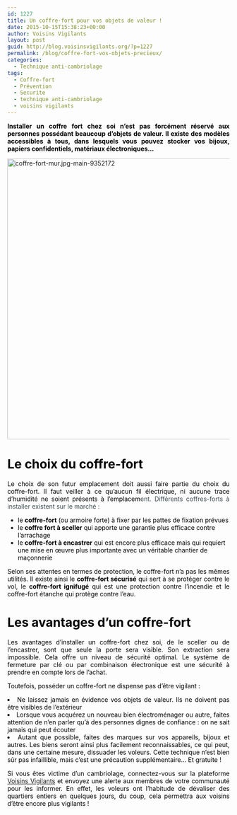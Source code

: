 ```yaml
---
id: 1227
title: Un coffre-fort pour vos objets de valeur !
date: 2015-10-15T15:38:23+00:00
author: Voisins Vigilants
layout: post
guid: http://blog.voisinsvigilants.org/?p=1227
permalink: /blog/coffre-fort-vos-objets-precieux/
categories:
  - Technique anti-cambriolage
tags:
  - Coffre-fort
  - Prévention
  - Securite
  - technique anti-cambriolage
  - voisins vigilants
---
```

<p style="text-align: justify;">
  <span style="color: #000000;"><strong>Installer un coffre fort chez soi n&rsquo;est pas forcément réservé aux personnes possédant beaucoup d&rsquo;objets de valeur. Il existe des modèles accessibles à tous, dans lesquels vous pouvez stocker vos bijoux, papiers confidentiels, matériaux électroniques&#8230;</strong></span>
</p>

<p style="text-align: justify;">
  <a href="http://blog.voisinsvigilants.org/wp-content/uploads/2015/09/coffre-fort-mur.jpg-main-9352172.jpg"><img class="aligncenter  wp-image-1228" src="http://blog.voisinsvigilants.org/wp-content/uploads/2015/09/coffre-fort-mur.jpg-main-9352172.jpg" alt="coffre-fort-mur.jpg-main-9352172" width="951" height="635" /></a>
</p>

<h1 style="text-align: justify;">
  <span style="color: #000000;"><strong>Le choix du coffre-fort</strong></span>
</h1>

<p style="color: #3e4b51; text-align: justify;">
  <span style="color: #000000;">Le choix de son futur emplacement doit aussi faire partie du choix du coffre-fort. Il faut veiller à ce qu’aucun fil électrique, ni aucune trace d’humidité ne soient présents à l’emplacem</span>ent. Différents coffres-forts à installer existent sur le marché :
</p>

<ul style="list-style-type: disc;">
  <li>
    <span style="color: #000000;">le <strong>coffre-fort</strong> (ou armoire forte) à fixer par les pattes de fixation prévues</span>
  </li>
  <li>
    <span style="color: #000000;">le <strong>coffre fort à sceller</strong> qui apporte une garantie plus efficace contre l’arrachage </span>
  </li>
  <li>
    <span style="color: #000000;">le <strong>coffre-fort à encastrer</strong> qui est encore plus efficace mais qui requiert une mise en œuvre plus importante avec un véritable chantier de maçonnerie</span>
  </li>
</ul>

<p style="color: #3e4b51; text-align: justify;">
  <span style="color: #000000;">Selon ses attentes en termes de protection, le coffre-fort n’a pas les mêmes utilités. Il existe ainsi le <strong>coffre-fort sécurisé</strong> qui sert à se protéger contre le vol, le <strong>coffre-fort ignifugé</strong> qui est une protection contre l’incendie et le coffre-fort étanche qui protège contre l’eau.</span>
</p>

<h1 style="color: #3e4b51; text-align: justify;">
  <span style="color: #000000;"><strong>Les avantages d&rsquo;un coffre-fort</strong></span>
</h1>

<p style="text-align: justify;">
  <span style="color: #000000;">Les avantages d’installer un coffre-fort chez soi, de le sceller ou de l’encastrer, sont que seule la porte sera visible. Son extraction sera impossible. Cela offre un niveau de sécurité optimal. Le système de fermeture par clé ou par combinaison électronique est une sécurité à prendre en compte lors de l&rsquo;achat.</span>
</p>

<p style="text-align: justify;">
  <span style="color: #000000;">Toutefois, posséder un coffre-fort ne dispense pas d&rsquo;être vigilant :</span>
</p>

<li style="text-align: justify;">
  <span style="color: #000000;">Ne laissez jamais en évidence vos objets de valeur. Ils ne doivent pas être visibles de l&rsquo;extérieur</span>
</li>
<li style="text-align: justify;">
  <span style="color: #000000;">Lorsque vous acquérez un nouveau bien électroménager ou autre, faites attention de n&rsquo;en parler qu&rsquo;à des personnes dignes de confiance : on ne sait jamais qui peut écouter</span>
</li>
<li style="text-align: justify;">
  <span style="color: #000000;">Autant que possible, faites des marques sur vos appareils, bijoux et autres. Les biens seront ainsi plus facilement reconnaissables, ce qui peut, dans une certaine mesure, dissuader les voleurs. Cette technique n&rsquo;est bien sûr pas infaillible, mais c&rsquo;est une précaution supplémentaire&#8230; Et gratuite !</span>
</li>

<p style="text-align: justify;">
  <span style="color: #000000;">Si vous êtes victime d&rsquo;un cambriolage, connectez-vous sur la plateforme <a href="http://www.voisinsvigilants.org">Voisins Vigilants</a> </span><span style="color: #000000;">et envoyez une alerte aux membres de votre communauté pour les informer. En effet, les voleurs ont l&rsquo;habitude de dévaliser des quartiers entiers en quelques jours, du coup, cela permettra aux voisins d&rsquo;être encore plus vigilants ! </span>
</p>
